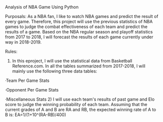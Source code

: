 Analysis of NBA Game Using Python

Purposals:
As a NBA fan, I like to watch NBA games and predict the result of every game. Therefore, this project will use the previous statistics of NBA games to judge the combat effectiveness of each team and predict the results of a game. Based on the NBA regular season and playoff statistics from 2017 to 2018, I will forecast the results of each game currently under way in 2018-2019.

Rules:
1) In this eproject, I will use the statistical data from Basketball Reference.com. In all the tables summarized from 2017-2018, I will mainly use the following three data tables:

·Team Per Game Stats

·Opponent Per Game Stats

·Miscellaneous Stats
2) I will use each team's results of past game and Elo score to judge the winning probability of each team. Assuming that the current grades of A and B are RA and RB, the expected winning rate of A to B is:
EA=1/(1+10^(RA-RB)/400)
